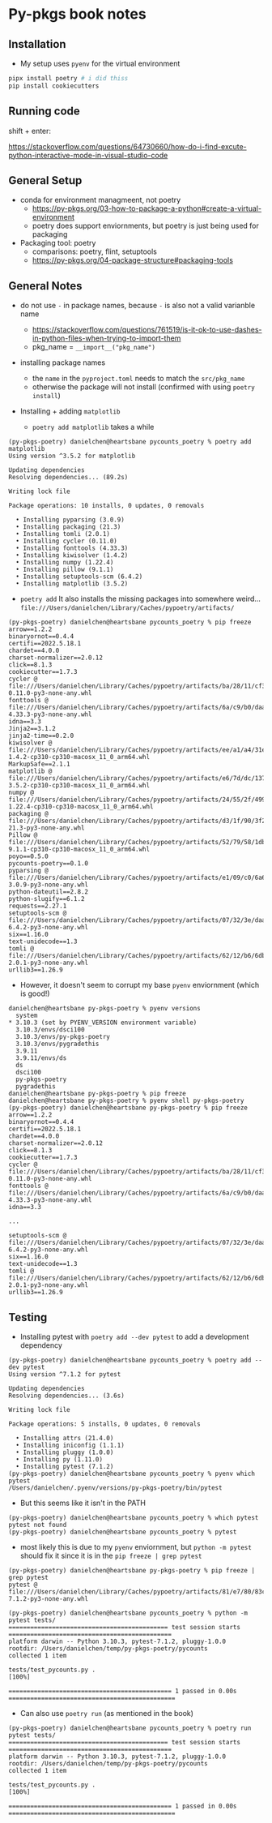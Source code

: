 # Py-pkgs book notes

## Installation

- My setup uses `pyenv` for the virtual environment

```bash
pipx install poetry # i did thiss
pip install cookiecutters
```

## Running code

shift + enter:

https://stackoverflow.com/questions/64730660/how-do-i-find-excute-python-interactive-mode-in-visual-studio-code

## General Setup

- conda for environment managmeent, not poetry
    - https://py-pkgs.org/03-how-to-package-a-python#create-a-virtual-environment
    - poetry does support enviornments, but poetry is just being used for packaging
- Packaging tool: poetry
    - comparisons: poetry, flint, setuptools
    - https://py-pkgs.org/04-package-structure#packaging-tools

## General Notes

- do not use `-` in package names, because `-` is also not a valid varianble name
    - https://stackoverflow.com/questions/761519/is-it-ok-to-use-dashes-in-python-files-when-trying-to-import-them
    - pkg_name = `__import__("pkg_name")`

- installing package names
    - the `name` in the `pyproject.toml` needs to match the `src/pkg_name`
    - otherwise the package will not install (confirmed with using `poetry install`)

- Installing + adding `matplotlib`
    - `poetry add matplotlib` takes a while
```
(py-pkgs-poetry) danielchen@heartsbane pycounts_poetry % poetry add matplotlib
Using version ^3.5.2 for matplotlib

Updating dependencies
Resolving dependencies... (89.2s)

Writing lock file

Package operations: 10 installs, 0 updates, 0 removals

  • Installing pyparsing (3.0.9)
  • Installing packaging (21.3)
  • Installing tomli (2.0.1)
  • Installing cycler (0.11.0)
  • Installing fonttools (4.33.3)
  • Installing kiwisolver (1.4.2)
  • Installing numpy (1.22.4)
  • Installing pillow (9.1.1)
  • Installing setuptools-scm (6.4.2)
  • Installing matplotlib (3.5.2)
```
- `poetry add` It also installs the missing packages into somewhere weird... `file:///Users/danielchen/Library/Caches/pypoetry/artifacts/`
```
(py-pkgs-poetry) danielchen@heartsbane pycounts_poetry % pip freeze
arrow==1.2.2
binaryornot==0.4.4
certifi==2022.5.18.1
chardet==4.0.0
charset-normalizer==2.0.12
click==8.1.3
cookiecutter==1.7.3
cycler @ file:///Users/danielchen/Library/Caches/pypoetry/artifacts/ba/28/11/cf3c90b4ca621519019fffb7d9019a6a62f7219045ac852aeaa6d70eee/cycler-0.11.0-py3-none-any.whl
fonttools @ file:///Users/danielchen/Library/Caches/pypoetry/artifacts/6a/c9/b0/daaca061f1da576b3ac4975b064d75f39e1ee2cd0cb30be8f27ad82ad2/fonttools-4.33.3-py3-none-any.whl
idna==3.3
Jinja2==3.1.2
jinja2-time==0.2.0
kiwisolver @ file:///Users/danielchen/Library/Caches/pypoetry/artifacts/ee/a1/a4/31eb580060c6536b09665db68daf930a3b7299dc2f3ed6260fe97292eb/kiwisolver-1.4.2-cp310-cp310-macosx_11_0_arm64.whl
MarkupSafe==2.1.1
matplotlib @ file:///Users/danielchen/Library/Caches/pypoetry/artifacts/e6/7d/dc/1378ad89957d993e9cb44cbd80feaf7ac9c0e15429d24a04906923cbe7/matplotlib-3.5.2-cp310-cp310-macosx_11_0_arm64.whl
numpy @ file:///Users/danielchen/Library/Caches/pypoetry/artifacts/24/55/2f/4998d42da79d2c140ed9ae3acf15e3ca07086e5b821128949b3dbfd0f7/numpy-1.22.4-cp310-cp310-macosx_11_0_arm64.whl
packaging @ file:///Users/danielchen/Library/Caches/pypoetry/artifacts/d3/1f/90/3f2473250ebd055fe7f0856810677783949fc0d2e5f25bbb4dc00ad0a9/packaging-21.3-py3-none-any.whl
Pillow @ file:///Users/danielchen/Library/Caches/pypoetry/artifacts/52/79/58/1dbe7506d0e35ba32c707da5aa1f772d6ebd53591cde4d2b0b1187e09c/Pillow-9.1.1-cp310-cp310-macosx_11_0_arm64.whl
poyo==0.5.0
pycounts-poetry==0.1.0
pyparsing @ file:///Users/danielchen/Library/Caches/pypoetry/artifacts/e1/09/c0/6a6df3ef412eb19fcda1b353ea54e3b48f9c518348fadd0967a962cbb6/pyparsing-3.0.9-py3-none-any.whl
python-dateutil==2.8.2
python-slugify==6.1.2
requests==2.27.1
setuptools-scm @ file:///Users/danielchen/Library/Caches/pypoetry/artifacts/07/32/3e/daaca33fafcc46341f41b03799ee9e5818f84978949190fae930908209/setuptools_scm-6.4.2-py3-none-any.whl
six==1.16.0
text-unidecode==1.3
tomli @ file:///Users/danielchen/Library/Caches/pypoetry/artifacts/62/12/b6/6db9ebb9c8e1a6c5aa8a92ae73098d8119816b5e8507490916621bc305/tomli-2.0.1-py3-none-any.whl
urllib3==1.26.9
```
- However, it doesn't seem to corrupt my base `pyenv` enviornment (which is good!)
```
danielchen@heartsbane py-pkgs-poetry % pyenv versions
  system
* 3.10.3 (set by PYENV_VERSION environment variable)
  3.10.3/envs/dsci100
  3.10.3/envs/py-pkgs-poetry
  3.10.3/envs/pygradethis
  3.9.11
  3.9.11/envs/ds
  ds
  dsci100
  py-pkgs-poetry
  pygradethis
danielchen@heartsbane py-pkgs-poetry % pip freeze
danielchen@heartsbane py-pkgs-poetry % pyenv shell py-pkgs-poetry
(py-pkgs-poetry) danielchen@heartsbane py-pkgs-poetry % pip freeze
arrow==1.2.2
binaryornot==0.4.4
certifi==2022.5.18.1
chardet==4.0.0
charset-normalizer==2.0.12
click==8.1.3
cookiecutter==1.7.3
cycler @ file:///Users/danielchen/Library/Caches/pypoetry/artifacts/ba/28/11/cf3c90b4ca621519019fffb7d9019a6a62f7219045ac852aeaa6d70eee/cycler-0.11.0-py3-none-any.whl
fonttools @ file:///Users/danielchen/Library/Caches/pypoetry/artifacts/6a/c9/b0/daaca061f1da576b3ac4975b064d75f39e1ee2cd0cb30be8f27ad82ad2/fonttools-4.33.3-py3-none-any.whl
idna==3.3

...

setuptools-scm @ file:///Users/danielchen/Library/Caches/pypoetry/artifacts/07/32/3e/daaca33fafcc46341f41b03799ee9e5818f84978949190fae930908209/setuptools_scm-6.4.2-py3-none-any.whl
six==1.16.0
text-unidecode==1.3
tomli @ file:///Users/danielchen/Library/Caches/pypoetry/artifacts/62/12/b6/6db9ebb9c8e1a6c5aa8a92ae73098d8119816b5e8507490916621bc305/tomli-2.0.1-py3-none-any.whl
urllib3==1.26.9
```

## Testing

- Installing pytest with `poetry add --dev pytest` to add a development dependency
```
(py-pkgs-poetry) danielchen@heartsbane pycounts_poetry % poetry add --dev pytest
Using version ^7.1.2 for pytest

Updating dependencies
Resolving dependencies... (3.6s)

Writing lock file

Package operations: 5 installs, 0 updates, 0 removals

  • Installing attrs (21.4.0)
  • Installing iniconfig (1.1.1)
  • Installing pluggy (1.0.0)
  • Installing py (1.11.0)
  • Installing pytest (7.1.2)
(py-pkgs-poetry) danielchen@heartsbane pycounts_poetry % pyenv which pytest
/Users/danielchen/.pyenv/versions/py-pkgs-poetry/bin/pytest
```
- But this seems like it isn't in the PATH

```
(py-pkgs-poetry) danielchen@heartsbane pycounts_poetry % which pytest
pytest not found
(py-pkgs-poetry) danielchen@heartsbane pycounts_poetry % pytest
```

- most likely this is due to my `pyenv` enviornment, but `python -m pytest` should fix it since it is in the `pip freeze | grep pytest`

```
(py-pkgs-poetry) danielchen@heartsbane py-pkgs-poetry % pip freeze | grep pytest
pytest @ file:///Users/danielchen/Library/Caches/pypoetry/artifacts/81/e7/80/83cc65ea38ab41a59121aea7e519147cea204e1eaf989149cc12b3b342/pytest-7.1.2-py3-none-any.whl
```

```
(py-pkgs-poetry) danielchen@heartsbane pycounts_poetry % python -m pytest tests/
============================================ test session starts =============================================
platform darwin -- Python 3.10.3, pytest-7.1.2, pluggy-1.0.0
rootdir: /Users/danielchen/temp/py-pkgs-poetry/pycounts
collected 1 item                                                                                             

tests/test_pycounts.py .                                                                               [100%]

============================================= 1 passed in 0.00s ==============================================
```

- Can also use `poetry run` (as mentioned in the book)

```
(py-pkgs-poetry) danielchen@heartsbane pycounts_poetry % poetry run pytest tests/
============================================ test session starts =============================================
platform darwin -- Python 3.10.3, pytest-7.1.2, pluggy-1.0.0
rootdir: /Users/danielchen/temp/py-pkgs-poetry/pycounts
collected 1 item                                                                                             

tests/test_pycounts.py .                                                                               [100%]

============================================= 1 passed in 0.00s ==============================================
```
